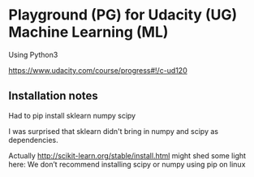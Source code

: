 # Playground (PG) for Udacity (UG) Machine Learning (ML)

Using Python3

https://www.udacity.com/course/progress#!/c-ud120

## Installation notes

Had to pip install
  sklearn
  numpy
  scipy

I was surprised that sklearn didn't bring in numpy and scipy as dependencies.

Actually http://scikit-learn.org/stable/install.html might shed some light here:
    We don’t recommend installing scipy or numpy using pip on linux
